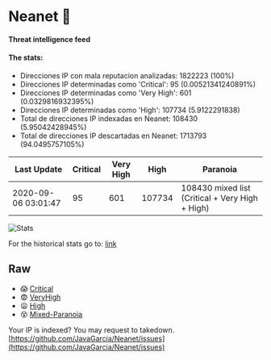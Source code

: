 # Neanet :hocho:
#### Threat intelligence feed
#### The stats:

- Direcciones IP con mala reputacion analizadas: 1822223 (100%)
- Direcciones IP determinadas como 'Critical':  95 (0.00521341240891%)
- Direcciones IP determinadas como 'Very High':  601 (0.0329816932395%)
- Direcciones IP determinadas como 'High':  107734 (5.9122291838)
- Total de direcciones IP indexadas en Neanet:  108430 (5.95042428945%)
- Total de direcciones IP descartadas en Neanet:  1713793 (94.0495757105%)

| Last Update | Critical | Very High | High | Paranoia |
| --- | --- | --- | --- | --- |
| 2020-09-06 03:01:47 | 95 | 601 | 107734 | 108430 mixed list (Critical + Very High + High)|

![Stats](https://docs.google.com/spreadsheets/d/e/2PACX-1vSnaNMIXVabIpDJjufMlzH7poXnshF3mgd8Is1g9ytUEzVsP5my4Trn8f-xkoLLQ38xpL3HtmUexLo6/pubchart?oid=501124687&format=image)

For the historical stats go to: [link](/stats.csv)
## Raw
- :scream: [Critical](https://raw.githubusercontent.com/JavaGarcia/Neanet/master/blacklists/neanet_critical.txt)
- :fearful: [VeryHigh](https://raw.githubusercontent.com/JavaGarcia/Neanet/master/blacklists/neanet_veryHigh.txtt)
- :frowning: [High](https://raw.githubusercontent.com/JavaGarcia/Neanet/master/blacklists/neanet_high.txt)
- :dizzy_face: [Mixed-Paranoia](https://raw.githubusercontent.com/JavaGarcia/Neanet/master/blacklists/neanet_all.txt)


Your IP is indexed? You may request to takedown. [https://github.com/JavaGarcia/Neanet/issues](https://github.com/JavaGarcia/Neanet/issues)




































































































































































































































































































































































































































































































































































































